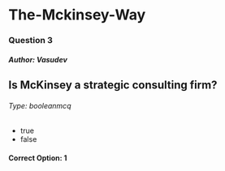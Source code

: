 
        
# The-Mckinsey-Way
        
### Question 3
        
##### Author: Vasudev
        
## Is McKinsey a strategic consulting firm?
        
###### Type: booleanmcq
        
- true
- false
#### Correct Option: 1